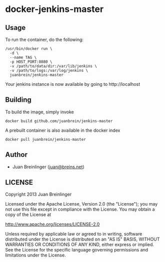 docker-jenkins-master
=====================

## Usage

To run the container, do the following:

    /usr/bin/docker run \
      -d \
      --name TAG \
      -p HOST_PORT:8080 \
      -v /path/to/data/dir:/var/lib/jenkins \
      -v /path/to/logs:/var/log/jenkins \
      juanbrein/jenkins-master

Your jenkins instance is now available by going to http://localhost

## Building

To build the image, simply invoke

    docker build github.com/juanbrein/jenkins-master

A prebuilt container is also available in the docker index

    docker pull juanbrein/jenkins-master

## Author

  * Juan Breinlinger (<juan@breins.net>)

## LICENSE

Copyright 2013 Juan Breinlinger

Licensed under the Apache License, Version 2.0 (the "License");
you may not use this file except in compliance with the License.
You may obtain a copy of the License at

  http://www.apache.org/licenses/LICENSE-2.0

Unless required by applicable law or agreed to in writing, software
distributed under the License is distributed on an "AS IS" BASIS,
WITHOUT WARRANTIES OR CONDITIONS OF ANY KIND, either express or implied.
See the License for the specific language governing permissions and
limitations under the License.
